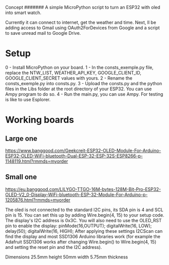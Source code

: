 
Concept
#######
A simple MicroPython script to turn an ESP32 with oled into smart watch.

Currently it can connect to internet, get the weather and time.
Next, Il be adding access to Gmail using OAuth2ForDevices from Google and a script to save unread mail to Google Drive.

Setup
=====

0 - Install MicroPython on your board.
1 - In the consts_exemple.py file, replace the NTW_LIST, WEATHER_API_KEY, GOOGLE_CLIENT_ID, GOOGLE_CLIENT_SECRET values with yours.
2 - Rename the consts_exemple.py into consts.py.
3 - Upload the consts.py and the python files in the Libs folder at the root directory of your ESP32. You can use Ampy program to do so.
4 - Run the main.py, you can use Ampy. For testing is like to use Esplorer.

Working boards
==============

Large one
---------
https://www.banggood.com/Geekcreit-ESP32-OLED-Module-For-Arduino-ESP32-OLED-WiFi-bluetooth-Dual-ESP-32-ESP-32S-ESP8266-p-1148119.html?rmmds=myorder

Small one
---------
https://eu.banggood.com/LILYGO-TTGO-16M-bytes-128M-Bit-Pro-ESP32-OLED-V2_0-Display-WiFi-bluetooth-ESP-32-Module-For-Arduino-p-1205876.html?rmmds=myorder

The oled is not connected to the standard I2C pins, its SDA pin is 4 and SCL pin is 15.
You can set this up by adding Wire.begin(4, 15) to your setup code. The display's I2C address is 0x3C. You will also need to use the OLED_RST pin to enable the display: pinMode(16,OUTPUT); digitalWrite(16, LOW); delay(50); digitalWrite(16, HIGH);
After applying these settings I2CScan can find the display and most SSD1306 Arduino libraries work (for example the Adafruit SSD1306 works after changing Wire.begin() to Wire.begin(4, 15) and setting the reset pin and the I2C address).

Dimensions
25.5mm height
50mm width
5.75mm thickness
